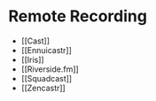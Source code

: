# Remote Recording
* [[Cast]]
* [[Ennuicastr]]
* [[Iris]]
* [[Riverside.fm]]
* [[Squadcast]]
* [[Zencastr]]
